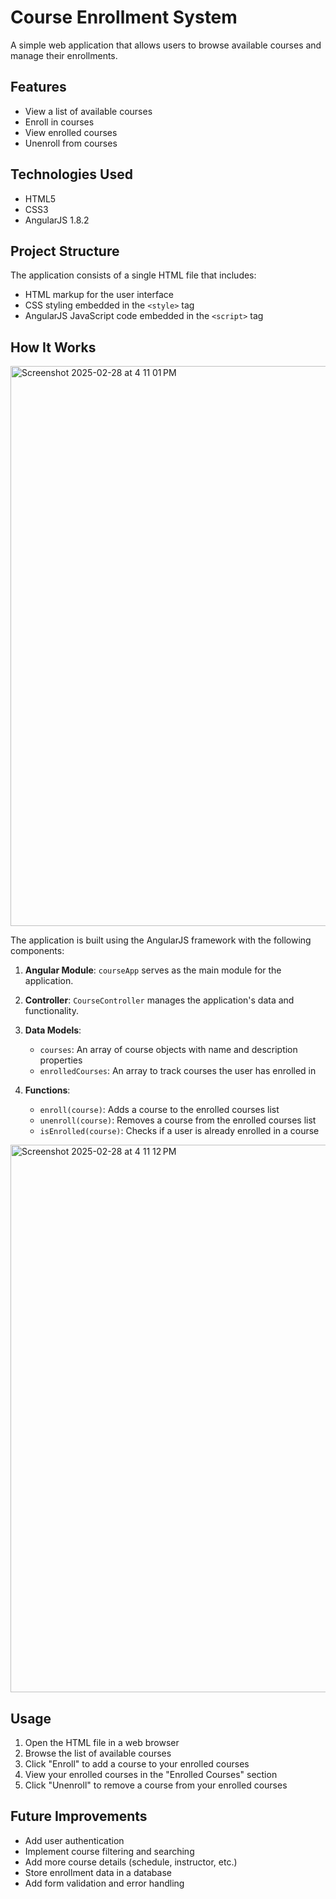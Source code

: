# Course Enrollment System

A simple web application that allows users to browse available courses and manage their enrollments.

## Features 

- View a list of available courses
- Enroll in courses 
- View enrolled courses
- Unenroll from courses

## Technologies Used 

- HTML5
- CSS3
- AngularJS 1.8.2

## Project Structure

The application consists of a single HTML file that includes:

- HTML markup for the user interface
- CSS styling embedded in the `<style>` tag
- AngularJS JavaScript code embedded in the `<script>` tag

## How It Works
<img width="896" alt="Screenshot 2025-02-28 at 4 11 01 PM" src="https://github.com/user-attachments/assets/ecd5bcaf-fbed-41c4-bd51-e224231a42ac" />

The application is built using the AngularJS framework with the following components:

1. **Angular Module**: `courseApp` serves as the main module for the application.

2. **Controller**: `CourseController` manages the application's data and functionality.

3. **Data Models**:
   - `courses`: An array of course objects with name and description properties
   - `enrolledCourses`: An array to track courses the user has enrolled in

4. **Functions**:
   - `enroll(course)`: Adds a course to the enrolled courses list
   - `unenroll(course)`: Removes a course from the enrolled courses list
   - `isEnrolled(course)`: Checks if a user is already enrolled in a course
<img width="876" alt="Screenshot 2025-02-28 at 4 11 12 PM" src="https://github.com/user-attachments/assets/5d3c029e-bf2a-4561-9592-4ab0a223a879" />

## Usage

1. Open the HTML file in a web browser
2. Browse the list of available courses
3. Click "Enroll" to add a course to your enrolled courses
4. View your enrolled courses in the "Enrolled Courses" section
5. Click "Unenroll" to remove a course from your enrolled courses

## Future Improvements

- Add user authentication
- Implement course filtering and searching
- Add more course details (schedule, instructor, etc.)
- Store enrollment data in a database
- Add form validation and error handling
